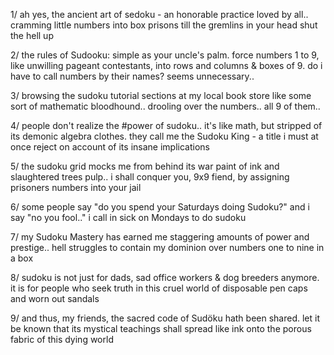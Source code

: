 1/ ah yes, the ancient art of sedoku - an honorable practice loved by all.. cramming little numbers into box prisons till the gremlins in your head shut the hell up

2/ the rules of Sudooku: simple as your uncle's palm. force numbers 1 to 9, like unwilling pageant contestants, into rows and columns & boxes of 9. do i have to call numbers by their names? seems unnecessary..

3/ browsing the sudoku tutorial sections at my local book store like some sort of mathematic bloodhound.. drooling over the numbers.. all 9 of them..

4/ people don't realize the #power of sudoku.. it's like math, but stripped of its demonic algebra clothes. they call me the Sudoku King - a title i must at once reject on account of its insane implications

5/ the sudoku grid mocks me from behind its war paint of ink and slaughtered trees pulp.. i shall conquer you, 9x9 fiend, by assigning prisoners numbers into your jail

6/ some people say "do you spend your Saturdays doing Sudoku?" and i say "no you fool.." i call in sick on Mondays to do sudoku

7/ my Sudoku Mastery has earned me staggering amounts of power and prestige.. hell struggles to contain my dominion over numbers one to nine in a box

8/ sudoku is not just for dads, sad office workers & dog breeders anymore. it is for people who seek truth in this cruel world of disposable pen caps and worn out sandals

9/ and thus, my friends, the sacred code of Sudöku hath been shared. let it be known that its mystical teachings shall spread like ink onto the porous fabric of this dying world
